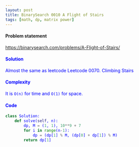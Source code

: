 ```yaml
---
layout: post
title: BinarySearch 0010 A Flight of Stairs
tags: [math, dp, matrix power]
---
```


#### Problem statement

<a href="https://binarysearch.com/problems/A-Flight-of-Stairs/"> <font color = blue>https://binarysearch.com/problems/A-Flight-of-Stairs/

#### Solution
Almost the same as leetcode Leetcode 0070. Climbing Stairs

#### Complexity
It is `O(n)` for time and `O(1)` for space.

#### Code
```python
class Solution:
    def solve(self, n):
        dp, M = (1, 1), 10**9 + 7
        for i in range(n-1):
            dp = (dp[1] % M, (dp[0] + dp[1]) % M)
        return dp[1]
```